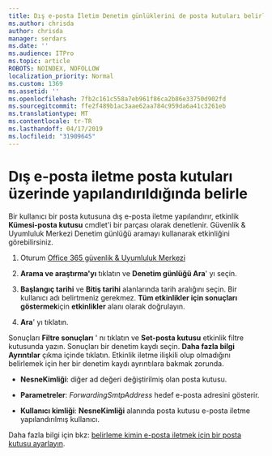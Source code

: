 ```yaml
---
title: Dış e-posta İletim Denetim günlüklerini de posta kutuları belirle
ms.author: chrisda
author: chrisda
manager: serdars
ms.date: ''
ms.audience: ITPro
ms.topic: article
ROBOTS: NOINDEX, NOFOLLOW
localization_priority: Normal
ms.custom: 1369
ms.assetid: ''
ms.openlocfilehash: 7fb2c161c558a7eb961f86ca2b86e33750d902fd
ms.sourcegitcommit: ffe2f489b1ac3aae62aa784c959da6a41c3261eb
ms.translationtype: MT
ms.contentlocale: tr-TR
ms.lasthandoff: 04/17/2019
ms.locfileid: "31909645"
---
```

# <a name="identify-when-external-email-forwarding-is-configured-on-mailboxes"></a>Dış e-posta iletme posta kutuları üzerinde yapılandırıldığında belirle

Bir kullanıcı bir posta kutusuna dış e-posta iletme yapılandırır, etkinlik **Kümesi-posta kutusu** cmdlet'i bir parçası olarak denetlenir. Güvenlik & Uyumluluk Merkezi Denetim günlüğü aramayı kullanarak etkinliğini görebilirsiniz.

1. Oturum [Office 365 güvenlik & Uyumluluk Merkezi](https://protection.office.com/)

2. **Arama ve araştırma'yı** tıklatın ve **Denetim günlüğü Ara**' yı seçin.

3. **Başlangıç tarihi** ve **Bitiş tarihi** alanlarında tarih aralığını seçin. Bir kullanıcı adı belirtmeniz gerekmez. **Tüm etkinlikler için sonuçları göstermek**için **etkinlikler** alanı olarak doğrulayın.

4. **Ara**' yı tıklatın.

Sonuçları **Filtre sonuçları** ' nı tıklatın ve **Set-posta kutusu** etkinlik filtre kutusunda yazın. Sonuçları bir denetim kaydı seçin. **Daha fazla bilgi** **Ayrıntılar** çıkma içinde tıklatın. Etkinlik iletme ilişkili olup olmadığını belirlemek için her bir denetim kaydı ayrıntılara bakmak zorunda.

- **NesneKimliği**: diğer ad değeri değiştirilmiş olan posta kutusu.

- **Parametreler**: _ForwardingSmtpAddress_ hedef e-posta adresini gösterir.

- **Kullanıcı kimliği**: **NesneKimliği** alanında posta kutusu e-posta iletme yapılandırılmış kullanıcı.

Daha fazla bilgi için bkz: [belirleme kimin e-posta iletmek için bir posta kutusu ayarlayın](https://docs.microsoft.com/office365/securitycompliance/auditing-troubleshooting-scenarios#determining-who-set-up-email-forwarding-for-a-mailbox).
